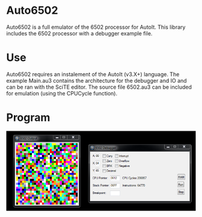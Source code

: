 # Auto6502
Auto6502 is a full emulator of the 6502 processor for AutoIt. This library includes the 6502 processor with a debugger example file.

# Use

Auto6502 requires an instalement of the AutoIt (v3.X+) language. The example Main.au3 contains the architecture for the debugger and IO and can be ran with the SciTE editor. The source file 6502.au3 can be included for emulation (using the CPUCycle function).

# Program

![alt text](https://github.com/alexandre-lavoie/auto6502/blob/master/Images/Program.PNG?raw=true)

